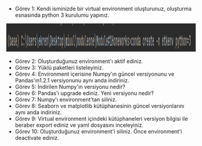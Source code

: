 

* Görev 1: Kendi isminizde bir virtual environment oluşturunuz, oluşturma esnasında python 3 kurulumu yapınız.</b>

<p align="center">
<img height=75 src="https://github.com/ekremtk/MiuulHomeworks/blob/master/figures/HW2-G1.png"/>
</p>


* Görev 2: Oluşturduğunuz environment'ı aktif ediniz.
* Görev 3: Yüklü paketleri listeleyiniz.
* Görev 4: Environment içerisine Numpy'ın güncel versiyonunu ve Pandas'ın1.2.1 versiyonunu aynı anda indiriniz.
* Görev 5: İndirilen Numpy'ın versiyonu nedir?
* Görev 6: Pandas'ı upgrade ediniz. Yeni versiyonu nedir?
* Görev 7: Numpy'ı environment'tan siliniz.
* Görev 8: Seaborn ve matplotlib kütüphanesinin güncel versiyonlarını aynı anda indiriniz.
* Görev 9: Virtual environment içindeki kütüphaneleri versiyon bilgisi ile beraber export ediniz ve yaml dosyasını inceleyiniz.
* Görev 10: Oluşturduğunuz environment'i siliniz. Önce environment'i deactivate ediniz.
